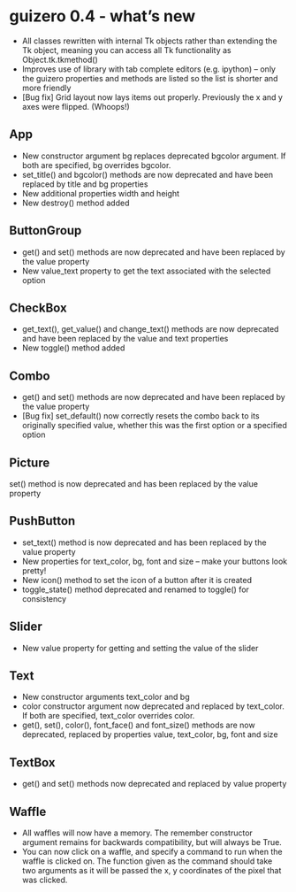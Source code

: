# guizero 0.4 - what’s new

- All classes rewritten with internal Tk objects rather than extending the Tk object, meaning you can access all Tk functionality as Object.tk.tkmethod()
- Improves use of library with tab complete editors (e.g. ipython) – only the guizero properties and methods are listed so the list is shorter and more friendly
- [Bug fix] Grid layout now lays items out properly. Previously the x and y axes were flipped. (Whoops!)

## App
- New constructor argument bg replaces deprecated bgcolor argument. If both are specified, bg overrides bgcolor.
- set_title() and bgcolor() methods are now deprecated and have been replaced by title and bg properties
- New additional properties width and height
- New destroy() method added

## ButtonGroup
- get() and set() methods are now deprecated and have been replaced by the value property
- New value_text property to get the text associated with the selected option

## CheckBox
- get_text(), get_value() and change_text() methods are now deprecated and have been replaced by the value and text properties
- New toggle() method added

## Combo
- get() and set() methods are now deprecated and have been replaced by the value property
- [Bug fix] set_default() now correctly resets the combo back to its originally specified value, whether this was the first option or a specified option

## Picture
set() method is now deprecated and has been replaced by the value property

## PushButton
- set_text() method is now deprecated and has been replaced by the value property
- New properties for text_color, bg, font and size – make your buttons look pretty!
- New icon() method to set the icon of a button after it is created
- toggle_state() method deprecated and renamed to toggle() for consistency

## Slider
- New value property for getting and setting the value of the slider

## Text
- New constructor arguments text_color and bg
- color constructor argument now deprecated and replaced by text_color. If both are specified, text_color overrides color.
- get(), set(), color(), font_face() and font_size() methods are now deprecated, replaced by properties value, text_color, bg, font and size

## TextBox
- get() and set() methods now deprecated and replaced by value property

## Waffle
- All waffles will now have a memory. The remember constructor argument remains for backwards compatibility, but will always be True.
- You can now click on a waffle, and specify a command to run when the waffle is clicked on. The function given as the command should take two arguments as it will be passed the x, y coordinates of the pixel that was clicked.
